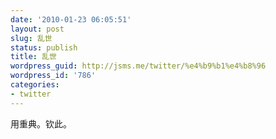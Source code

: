 ```yaml
---
date: '2010-01-23 06:05:51'
layout: post
slug: 乱世
status: publish
title: 乱世
wordpress_guid: http://jsms.me/twitter/%e4%b9%b1%e4%b8%96
wordpress_id: '786'
categories:
- twitter
---
```


用重典。钦此。
